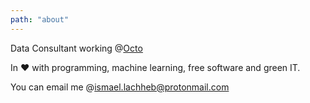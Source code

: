 ```yaml
---
path: "about"
---
```


Data Consultant working @[Octo](https://www.octo.com)

In ♥️  with programming, machine learning, free software and green IT.

You can email me @[ismael.lachheb@protonmail.com](mailto:ismael.lachheb@protonmail.com)



